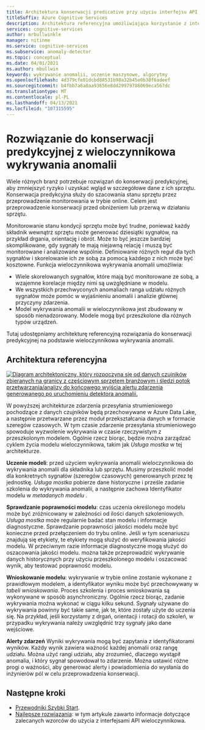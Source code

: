 ```yaml
---
title: Architektura konserwacji predicative przy użyciu interfejsu API wieloczynnikowa wykrywania anomalii
titleSuffix: Azure Cognitive Services
description: Architektura referencyjna umożliwiająca korzystanie z interfejsów API wieloczynnikowa wykrywania anomalii w celu zastosowania wykrycia anomalii w danych szeregów czasowych w celu przeprowadzenia konserwacji predykcyjnej.
services: cognitive-services
author: mrbullwinkle
manager: nitinme
ms.service: cognitive-services
ms.subservice: anomaly-detector
ms.topic: conceptual
ms.date: 04/01/2021
ms.author: mbullwin
keywords: wykrywanie anomalii, uczenie maszynowe, algorytmy
ms.openlocfilehash: 4d379cfe01dcbd88531b98a32b45e0b30f6adeef
ms.sourcegitcommit: b4fbb7a6a0aa93656e8dd29979786069eca567dc
ms.translationtype: MT
ms.contentlocale: pl-PL
ms.lasthandoff: 04/13/2021
ms.locfileid: "107315595"
---
```

# <a name="predictive-maintenance-solution-with-anomaly-detector-multivariate"></a>Rozwiązanie do konserwacji predykcyjnej z wieloczynnikowa wykrywania anomalii

Wiele różnych branż potrzebuje rozwiązań do konserwacji predykcyjnej, aby zmniejszyć ryzyko i uzyskać wgląd w szczegółowe dane z ich sprzętu. Konserwacja predykcyjna służy do szacowania stanu sprzętu przez przeprowadzenie monitorowania w trybie online. Celem jest przeprowadzenie konserwacji przed obniżeniem lub przerwą w działaniu sprzętu.

Monitorowanie stanu kondycji sprzętu może być trudne, ponieważ każdy składnik wewnątrz sprzętu może generować dziesiątki sygnałów, na przykład drgania, orientację i obrót.  Może to być jeszcze bardziej skomplikowane, gdy sygnały te mają niejawną relację i muszą być monitorowane i analizowane wspólnie. Definiowanie różnych reguł dla tych sygnałów i skorelowanie ich ze sobą za pomocą każdego z nich może być kosztowne. Funkcja wieloczynnikowa wykrywania anomalii umożliwia:

* Wiele skorelowanych sygnałów, które mają być monitorowane ze sobą, a wzajemne korelacje między nimi są uwzględniane w modelu.
* We wszystkich przechwyconych anomaliach ranga udziału różnych sygnałów może pomóc w wyjaśnieniu anomalii i analizie głównej przyczyny zdarzenia.
* Model wykrywania anomalii w wieloczynnikowa jest zbudowany w sposób nienadzorowany. Modele mogą być przeszkolone dla różnych typów urządzeń.

Tutaj udostępniamy architekturę referencyjną rozwiązania do konserwacji predykcyjnej na podstawie wieloczynnikowa wykrywania anomalii.

## <a name="reference-architecture"></a>Architektura referencyjna

[![Diagram architektoniczny, który rozpoczyna się od danych czujników zbieranych na granicy z częściowym sprzętem branżowym i śledzi potok przetwarzania/analizy do końcowego wyjścia alertu zdarzenia generowanego po uruchomieniu detektora anomalii. ](../media/multivariate-architecture/multivariate-architecture.png)](../media/multivariate-architecture/multivariate-architecture.png#lightbox)

W powyższej architekturze zdarzenia przesyłania strumieniowego pochodzące z danych czujników będą przechowywane w Azure Data Lake, a następnie przetwarzane przez moduł przekształcania danych w formacie szeregów czasowych. W tym czasie zdarzenie przesyłania strumieniowego spowoduje wyzwolenie wykrywania w czasie rzeczywistym z przeszkolonym modelem. Ogólnie rzecz biorąc, będzie można zarządzać cyklem życia modelu wieloczynnikowa, takim jak *Usługa mostka* w tej architekturze.

**Uczenie modeli**: przed użyciem wykrywania anomalii wieloczynnikowa do wykrywania anomalii dla składnika lub sprzętu. Musimy przeszkolić model dla konkretnych sygnałów (szeregów czasowych) generowanych przez tę jednostkę. *Usługa mostka* pobierze dane historyczne i prześle zadanie szkolenia do wykrywania anomalii, a następnie zachowa Identyfikator modelu w *metadanych modelu* .

**Sprawdzanie poprawności modelu**: czas uczenia określonego modelu może być zróżnicowany w zależności od ilości danych szkoleniowych. *Usługa mostka* może regularnie badać stan modelu i informacje diagnostyczne. Sprawdzanie poprawności jakości modelu może być konieczne przed przełączeniem do trybu online. Jeśli w tym scenariuszu znajdują się etykiety, te etykiety mogą służyć do weryfikowania jakości modelu. W przeciwnym razie informacje diagnostyczne mogą służyć do oszacowania jakości modelu. można także przeprowadzić wykrywanie danych historycznych przy użyciu przeszkolonego modelu i oszacować wynik, aby testować poprawność modelu.

**Wnioskowanie modelu**: wykrywanie w trybie online zostanie wykonane z prawidłowym modelem, a identyfikator wyniku może być przechowywany w *tabeli wnioskowania*. Proces szkolenia i proces wnioskowania są wykonywane w sposób asynchroniczny. Ogólnie rzecz biorąc, zadanie wykrywania można wykonać w ciągu kilku sekund. Sygnały używane do wykrywania powinny być takie same, jak te, które zostały użyte do uczenia się. Na przykład, jeśli korzystamy z drgań, orientacji i rotacji do szkoleń, w przypadku wykrywania należy uwzględnić trzy sygnały jako dane wejściowe.

**Alerty zdarzeń** Wyniki wykrywania mogą być zapytania z identyfikatorami wyników. Każdy wynik zawiera ważność każdej anomalii oraz rangę udziału. Można użyć rangi udziału, aby zrozumieć, dlaczego wystąpił anomalia, i który sygnał spowodował to zdarzenie. Można ustawić różne progi o ważności, aby generować alerty i powiadomienia do wysłania do inżynierów pól w celu przeprowadzenia konserwacji.

## <a name="next-steps"></a>Następne kroki

- [Przewodniki Szybki Start](../quickstarts/client-libraries-multivariate.md).
- [Najlepsze rozwiązania](../concepts/best-practices-multivariate.md): w tym artykule zawarto informacje dotyczące zalecanych wzorców do użycia z interfejsami API wieloczynnikowa.